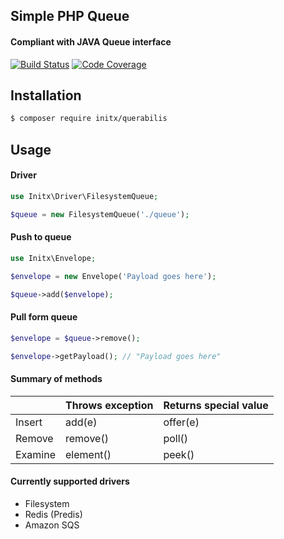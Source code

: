 ## Simple PHP Queue
#### Compliant with JAVA Queue interface
[![Build Status](https://travis-ci.org/initx/querabilis.svg?branch=master)](https://travis-ci.org/initx/querabilis)
[![Code Coverage](https://scrutinizer-ci.com/g/initx/querabilis/badges/coverage.png?b=master)](https://scrutinizer-ci.com/g/initx/querabilis/?branch=master)
## Installation
```bash
$ composer require initx/querabilis
```
## Usage
#### Driver
```php
use Initx\Driver\FilesystemQueue;

$queue = new FilesystemQueue('./queue');
```
#### Push to queue
```php
use Initx\Envelope;

$envelope = new Envelope('Payload goes here');

$queue->add($envelope);
```
#### Pull form queue
```php
$envelope = $queue->remove();

$envelope->getPayload(); // "Payload goes here"
```
#### Summary of methods
|         	| Throws exception 	| Returns special value 	|
|---------	|------------------	|-----------------------	|
| Insert  	| add(e)           	| offer(e)              	|
| Remove  	| remove()         	| poll()                	|
| Examine 	| element()        	| peek()                	|
#### Currently supported drivers
- Filesystem
- Redis (Predis)
- Amazon SQS
